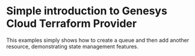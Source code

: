 # Simple introduction to Genesys Cloud Terraform Provider
This examples simply shows how to create a queue and then add another resource, demonstrating state management features.